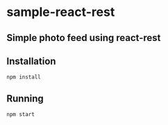 # sample-react-rest
Simple photo feed using react-rest
---

## Installation

```
npm install
```


## Running

```
npm start
```
